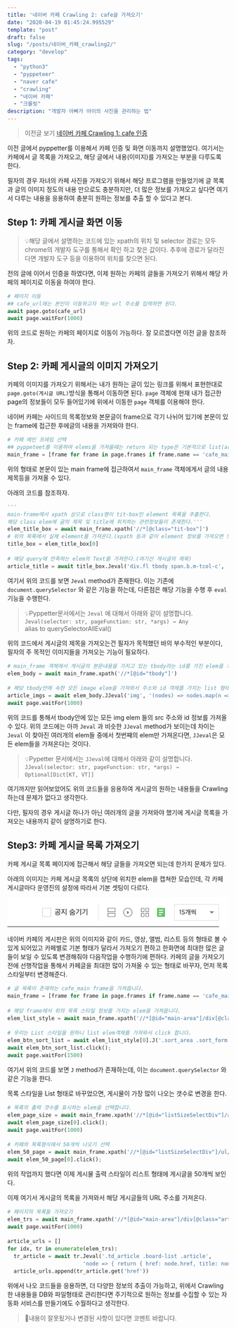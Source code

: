 ```yaml
---
title: '네이버 카페 Crawling 2: cafe글 가져오기'
date: "2020-04-19 01:45:24.995529"
template: "post"
draft: false
slug: "/posts/네이버_카페_crawling2/"
category: "develop"
tags:
  - "python3"
  - "pyppeteer"
  - "naver cafe"
  - "crawling"
  - "네이버 카페"
  - "크롤링"
description: "개발자 아빠가 아이의 사진을 관리하는 법"
---
```


> 이전글 보기 [네이버 카페 Crawling 1: cafe 인증](/posts/네이버_카페_crawling1)

이전 글에서 pyppetter를 이용해서 카페 인증 및 화면 이동까지 설명했었다. 여기서는 카페에서 글 목록을 가져오고, 해당 글에서 내용(이미지)를 가져오는 부분을 다루도록 한다.

필자의 경우 자녀의 카페 사진을 가져오기 위해서 해당 프로그램을 만들었기에 글 목록과 글의 이미지 정도의 내용 만으로도 충분하지만, 더 많은 정보를 가져오고 싶다면 여기서 다루는 내용을 응용하여 충분히 원하는 정보를 추출 할 수 있다고 본다.

## Step 1: 카페 게시글 화면 이동

>💡해당 글에서 설명하는 코드에 있는 xpath의 위치 및 selector 경로는 모두 chrome의 개발자 도구를 통해서 확인 하고 찾은 값이다. 추후에 경로가 달라진다면 개발자 도구 등을 이용하여 위치를 찾으면 된다.

전의 글에 이어서 인증을 하였다면, 이제 원하는 카페의 글들을 가져오기 위해서 해당 카페의 페이지로 이동을 하여야 한다.
```python {numberLines}
# 페이지 이동
## cafe_url에는 본인이 이동하고자 하는 url 주소를 입력하면 된다.
await page.goto(cafe_url)
await page.waitFor(1000)
```

위의 코드로 원하는 카페의 페이지로 이동이 가능하다. 잘 모르겠다면 이전 글을 참조하자.

## Step 2: 카페 게시글의 이미지 가져오기

카페의 이미지를 가져오기 위해서는 내가 원하는 글이 있는 링크를 위해서 표현한대로 `page.goto(게시글 URL)`방식을 통해서 이동하면 된다.
`page` 객체에 현재 내가 접근한 page의 정보들이 모두 들어있기에 위에서 이동한 `page` 객체를 이용해야 한다.

네이버 카페는 사이드의 목록정보와 본문글이 frame으로 각기 나뉘어 있기에 본문이 있는 frame에 접근한 후에글의 내용을 가져와야 한다.
```python {numberLines}
# 카페 메인 프레임 선택
## pyppeteet를 이용하여 elems을 가져올때는 return 되는 type은 기본적으로 list(array) 형태를 띈다.
main_frame = [frame for frame in page.frames if frame.name == 'cafe_main'][0]
```

위의 형태로 본문이 있는 main frame에 접근하여서 `main_frame` 객체에게서 글의 내용 제목등을 가져올 수 있다. 

아래의 코드를 참조하자.
```python {numberLines}
''' 
main-frame에서 xpath 상으로 class명이 tit-box인 element 목록을 추출한다.
해당 class elem에 글의 제목 및 title에 위치하는 관련정보들이 존재한다.'''
elem_title_box = await main_frame.xpath('//*[@class="tit-box"]')
# 위의 목록에서 실제 element를 가져온다.(xpath 등과 같이 element 정보를 가져오면 모두 list형태를 띈다)
title_box = elem_title_box[0]

# 해당 query에 만족하는 elem의 Text를 가져온다.(여기선 게시글의 제목)
article_title = await title_box.Jeval('div.fl tbody span.b.m-tcol-c', 'node => node.innerText')
```
여기서 위의 코드를 보면 `Jeval` method가 존재한다. 이는 기존에 `document.querySelector` 와 같은 기능을 하는데, 다른점은 해당 기능을 수행 후  `eval` 기능을 수행한다.

>💡Pyppetter문서에서는 `Jeval` 에 대해서 아래와 같이 설명합니다.
>`Jeval(selector: str, pageFunction: str, *args) → Any`  
>alias to querySelectorAllEval()

위의 코드에서 게시글의 제목을 가져오는건 필자가 목적했던 바의 부수적인 부분이다, 필자의 주 목적인 이미지들을 가져오는 기능이 필요하다.
```python {numberLines}
# main_frame 객체에서 게시글의 본문내용을 가지고 있는 tbody라는 id를 가진 elem을 가져옵니다.
elem_body = await main_frame.xpath('//*[@id="tbody"]')

# 해당 tbody안에 속한 모든 image elem을 가져와서 주소와 id 객체를 가지는 list 형태로 return 합니다.
article_imgs = await elem_body.JJeval('img', '(nodes) => nodes.map(n => { return { src: n.src, name: n.id }})')
await page.waitFor(1000)
```
위의 코드를 통해서 tbody안에 있는 모든 img elem 들의 src 주소와 id 정보를 가져올 수 있다. 위의 코드에는 아까 `Jeval` 과 비슷한 `JJeval` method가 보이는데 차이는 `Jeval` 이 찾아진 여러개의 elem들 중에서 첫번째의 elem만 가져온다면, `JJeval`은 모든 elem들을 가져온다는 것이다.

>💡Pypetter 문서에서는 `JJeval`에 대해서 아래와 같이 설명합니다.
`JJeval(selector: str, pageFunction: str, *args) → Optional[Dict[KT, VT]]`

여기까지만 읽어보았어도 위의 코드들을 응용하여 게시글의 원하는 내용들을 Crawling 하는데 문제가 없다고 생각한다.

다만, 필자의 경우 게시글 하나가 아닌 여러개의 글을 가져와야 했기에 게시글 목록을 가져오는 내용까지 같이 설명하기로 한다.

## Step3: 카페 게시글 목록 가져오기

카페 게시글 목록 페이지에 접근해서 해당 글들을 가져오면 되는데 한가지 문제가 있다.

아래의 이미지는 카페 게시글 목록의 상단에 위치한 elem을 캡쳐한 모습인데, 각 카페 게시글마다 운영진의 설정에 따라서 기본 셋팅이 다르다.

![](/media/네이버_카페_크롤링2/0419_1.png)

네이버 카페의 게시판은 위의 이미지와 같이 카드, 영상, 앨범, 리스트 등의 형태로 볼 수 있게 되어있고 카페별로 기본 형태가 달라서 가져오기 편하고 한화면에 최대한 많은 글들이 보일 수 있도록 변경해줘야 다음작업을 수행하기에 편하다. 카페의 글을 가져오기 전에 선행작업을 통해서 카페글을 최대한 많이 가져올 수 있는 형태로 바꾸자, 먼저 목록 스타일부터 변경해준다.
```python {numberLines}
# 글 목록이 존재하는 cafe_main frame을 가져옵니다.
main_frame = [frame for frame in page.frames if frame.name == 'cafe_main'][0]

# 해당 frame에서 위의 목록 스타일 정보를 가지는 elem을 가져옵니다.
elem_list_style = await main_frame.xpath('//*[@id="main-area"]/div[@class="list-style"]')

# 우리는 List 스타일을 원하니 list elem객체를 가져와서 click 합니다.
elem_btn_sort_list = await elem_list_style[0].J('.sort_area .sort_form .sort_list')
await elem_btn_sort_list.click();
await page.waitFor(1500)
```
여기서 위의 코드를 보면 `J` method가 존재하는데, 이는 `document.querySelector` 와 같은 기능을 한다.

목록 스타일을 List 형태로 바꾸었으면, 게시물이 가장 많이 나오는 갯수로 변경을 한다.
```python {numberLines}
# 목록의 출력 갯수를 표시하는 elem을 선택합니다.
elem_page_size = await main_frame.xpath('//*[@id="listSizeSelectDiv"]/a')
await elem_page_size[0].click();
await page.waitFor(1000)

# 카페의 목록형식에서 50개씩 나오기 선택
elem_50_page = await main_frame.xpath('//*[@id="listSizeSelectDiv"]/ul/li[7]/a')
await elem_50_page[0].click();
```
위의 작업까지 했다면 이제 게시물 출력 스타일이 리스트 형태에 게시글을 50개씩 보인다.

이제 여기서 게시글의 목록을 가져와서 해당 게시글들의 URL 주소를 가져온다.
```python {numberLines}
# 페이지의 목록들 가져오기
elem_trs = await main_frame.xpath('//*[@id="main-area"]/div[@class="article-board m-tcol-c"]/table/tbody/tr')
await page.waitFor(1000)

article_urls = []
for idx, tr in enumerate(elem_trs):
  tr_article = await tr.Jeval('.td_article .board-list .article',
                        'node => { return { href: node.href, title: node.innerText } }')
  article_urls.append(tr_article.get('href'))
```
위에서 나오 코드들을 응용하면, 더 다양한 정보의 추출이 가능하고, 위에서 Crawling한 내용들을 DB와 파일형태로 관리한다면 주기적으로 원하는 정보를 수집할 수 있는 자동화 서비스를 만들기에도 수월하다고 생각한다.

> 📌내용이 잘못됬거나 변경된 사항이 있다면 코멘트 바랍니다.
